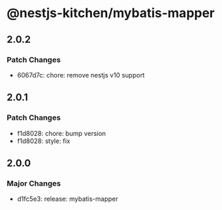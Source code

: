 # @nestjs-kitchen/mybatis-mapper

## 2.0.2

### Patch Changes

- 6067d7c: chore: remove nestjs v10 support

## 2.0.1

### Patch Changes

- f1d8028: chore: bump version
- f1d8028: style: fix

## 2.0.0

### Major Changes

- d1fc5e3: release: mybatis-mapper
